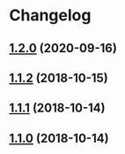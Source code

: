 # Changelog

## [1.2.0](https://github.com/TigerC10/passport-ropc/compare/v1.1.2...v1.2.0) (2020-09-16)
## [1.1.2](https://github.com/TigerC10/passport-ropc/compare/v1.1.1...v1.1.2) (2018-10-15)
## [1.1.1](https://github.com/TigerC10/passport-ropc/compare/v1.1.0...v1.1.1) (2018-10-14)
## [1.1.0](https://github.com/TigerC10/passport-ropc/compare/v1.0.0...v1.1.0) (2018-10-14)

